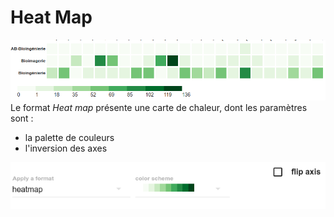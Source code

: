 # Heat Map

![Exemple de Heatmap](/assets/FormatHeatMap.png)
Le format _Heat map_ présente une carte de chaleur, dont les paramètres sont :

* la palette de couleurs
* l'inversion des axes

![Paramètres du format Heatmap](/assets/FormatHeatMapParameters.png)
